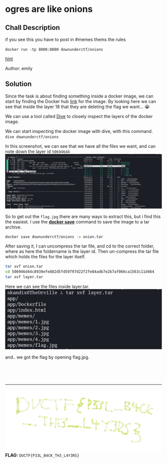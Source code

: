 #  ogres are like onions 


## Chall Description
if you see this you have to post in #memes thems the rules

``docker run -tp 8000:8000 downunderctf/onions``

[hint](https://youtu.be/uFRHP02PruE)

Author: emily


## Solution

Since the task is about finding something inside a docker image, we can start by finding the Docker hub [link](https://hub.docker.com/layers/downunderctf/onions/latest/images/sha256-d73621b46fe83e5d835f05c6e718e155c9fdac7b5483b367bb556654f5002883?context=explore) for the image.
By looking here we can see that inside the layer 18 that they are deleting the flag we want... 😭

We can use a tool called [Dive](https://github.com/wagoodman/dive) to closely inspect the layers of the docker image.

We can start inspecting the docker image with dive, with this command. ``dive downunderctf/onions``

In this screenshot, we can see that we have all the files we want, and can note down the layer id ``506946d4 ``
![](2022-09-26-13-13-27.png)


So to get out the ``flag.jpg`` there are many ways to extract this, but i find this the easiest.
I use the [**docker save**](https://docs.docker.com/engine/reference/commandline/save/) command to save the image to a tar archive.
```bash
docker save downunderctf/onions -o onion.tar
```

After saving it, I can uncompress the tar file, and cd to the correct folder, where as here the foldername is the layer id. Then un-compress the tar file which holds the files for the layer itself.

```bash
tar xvf onion.tar
cd 506946d44c8939efe882d5fd59797d22f2fe84adb7e2b7af066ca1563c11d464
tar xvf layer.tar
```
Here we can see the files inside layer.tar.
![](2022-09-26-13-27-32.png)

and.. we got the flag by opening flag.jpg.

<br>
<br>
<br>

---
![](2022-09-26-13-29-04.png)
**FLAG:** ``DUCTF{P33L_B4CK_TH3_L4Y3RS}``

